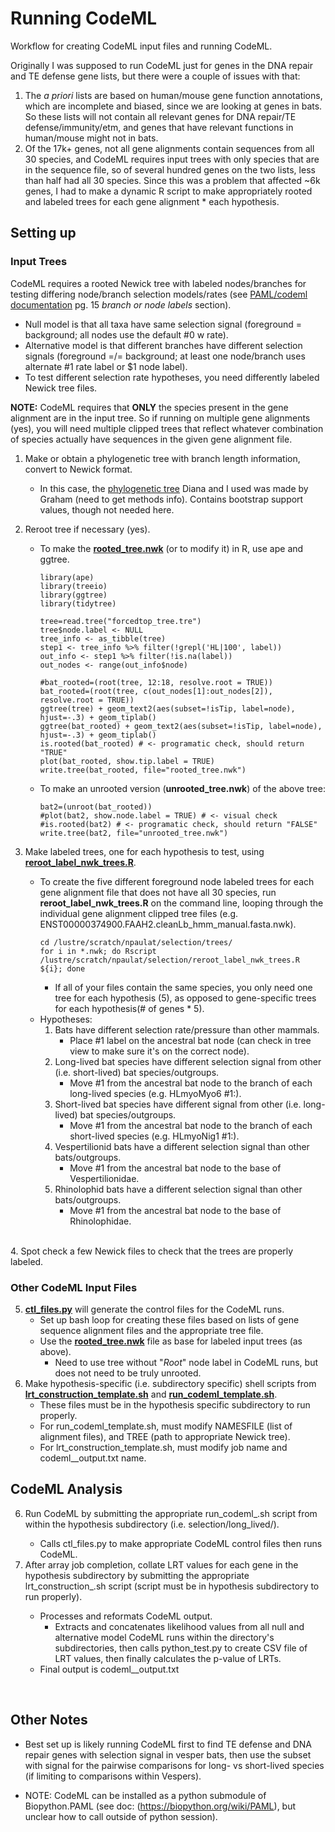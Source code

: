 # Running CodeML

Workflow for creating CodeML input files and running CodeML.

Originally I was supposed to run CodeML just for genes in the DNA repair and TE defense gene lists, but there were a couple of issues with that:
1. The *a priori* lists are based on human/mouse gene function annotations, which are incomplete and biased, since we are looking at genes in bats. So these lists will not contain all relevant genes for DNA repair/TE defense/immunity/etm, and genes that have relevant functions in human/mouse might not in bats.
2. Of the 17k+ genes, not all gene alignments contain sequences from all 30 species, and CodeML requires input trees with only species that are in the sequence file, so of several hundred genes on the two lists, less than half had all 30 species. Since this was a problem that affected ~6k genes, I had to make a dynamic R script to make appropriately rooted and labeled trees for each gene alignment * each hypothesis.

## Setting up

### Input Trees
CodeML requires a rooted Newick tree with labeled nodes/branches for testing differing node/branch selection models/rates (see [PAML/codeml documentation](http://abacus.gene.ucl.ac.uk/software/pamlDOC.pdf) pg. 15 *branch or node labels* section).
  * Null model is that all taxa have same selection signal (foreground = background; all nodes use the default #0 w rate).
  * Alternative model is that different branches have different selection signals (foreground =/= background; at least one node/branch uses alternate #1 rate label or $1 node label).
  * To test different selection rate hypotheses, you need differently labeled Newick tree files.

**NOTE:** CodeML requires that **ONLY** the species present in the gene alignment are in the input tree. So if running on multiple gene alignments (yes), you will need multiple clipped trees that reflect whatever combination of species actually have sequences in the given gene alignment file.

  1. Make or obtain a phylogenetic tree with branch length information, convert to Newick format.
      * In this case, the [phylogenetic tree](https://hackmd.io/6RsnHiNGTL69qaed5xcg1g) Diana and I used was made by Graham (need to get methods info). Contains bootstrap support values, though not needed here.

  2. Reroot tree if necessary (yes).
        * To make the [**rooted_tree.nwk**](https://hackmd.io/St77zA2MSXyN21bNMUAbOw) (or to modify it) in R, use ape and ggtree.
      
            ```
            library(ape)
            library(treeio)
            library(ggtree)
            library(tidytree)

            tree=read.tree("forcedtop_tree.tre")
            tree$node.label <- NULL
            tree_info <- as_tibble(tree)
            step1 <- tree_info %>% filter(!grepl('HL|100', label))
            out_info <- step1 %>% filter(!is.na(label))
            out_nodes <- range(out_info$node)

            #bat_rooted=(root(tree, 12:18, resolve.root = TRUE))
            bat_rooted=(root(tree, c(out_nodes[1]:out_nodes[2]), resolve.root = TRUE))
            ggtree(tree) + geom_text2(aes(subset=!isTip, label=node), hjust=-.3) + geom_tiplab()
            ggtree(bat_rooted) + geom_text2(aes(subset=!isTip, label=node), hjust=-.3) + geom_tiplab()
            is.rooted(bat_rooted) # <- programatic check, should return "TRUE"
            plot(bat_rooted, show.tip.label = TRUE)
            write.tree(bat_rooted, file="rooted_tree.nwk")
            ```
        * To make an unrooted version (**unrooted_tree.nwk**) of the above tree:
            ```
            bat2=(unroot(bat_rooted))
            #plot(bat2, show.node.label = TRUE) # <- visual check
            #is.rooted(bat2) # <- programatic check, should return "FALSE"
            write.tree(bat2, file="unrooted_tree.nwk")
            ```
  3. Make labeled trees, one for each hypothesis to test, using [**reroot_label_nwk_trees.R**](https://hackmd.io/sJelYIlLRq6-rbZWYbFpVg).
     * To create the five different foreground node labeled trees for each gene alignment file that does not have all 30 species, run **reroot_label_nwk_trees.R** on the command line, looping through the individual gene alignment clipped tree files (e.g. ENST00000374900.FAAH2.cleanLb_hmm_manual.fasta.nwk).
        ```
        cd /lustre/scratch/npaulat/selection/trees/
        for i in *.nwk; do Rscript /lustre/scratch/npaulat/selection/reroot_label_nwk_trees.R ${i}; done
        ``` 
       * If all of your files contain the same species, you only need one tree for each hypothesis (5), as opposed to gene-specific trees for each hypothesis(# of genes * 5).
     * Hypotheses:
       1. Bats have different selection rate/pressure than other mammals.
           * Place #1 label on the ancestral bat node (can check in tree view to make sure it's on the correct node). 
       2. Long-lived bat species have different selection signal from other (i.e. short-lived) bat species/outgroups.
           * Move #1 from the ancestral bat node to the branch of each long-lived species (e.g. HLmyoMyo6 #1:<branch length>).
       3. Short-lived bat species have different signal from other (i.e. long-lived) bat species/outgroups.
           * Move #1 from the ancestral bat node to the branch of each short-lived species (e.g. HLmyoNig1 #1:<branch length>).
       4. Vespertilionid bats have a different selection signal than other bats/outgroups.
           * Move #1 from the ancestral bat node to the base of Vespertilionidae.
       5.  Rhinolophid bats have a different selection signal than other bats/outgroups.
           * Move #1 from the ancestral bat node to the base of Rhinolophidae. 
<br>
  4. Spot check a few Newick files to check that the trees are properly labeled.
<br>

### Other CodeML Input Files
  5. [**ctl_files.py**](https://hackmd.io/sRHc3iUpQ5CvqRc2LwE8WQ) will generate the control files for the CodeML runs. <br>
     * Set up bash loop for creating these files based on lists of gene sequence alignment files and the appropriate tree file. <br>
     * Use the [**rooted_tree.nwk**]() file as base for labeled input trees (as above).
         * Need to use tree without "*Root*" node label in CodeML runs, but does not need to be truly unrooted. <br>
  6. Make hypothesis-specific (i.e. subdirectory specific) shell scripts from [**lrt_construction_template.sh**](https://hackmd.io/urgsFStZS4WiIfFI_YbWFA) and [**run_codeml_template.sh**](https://hackmd.io/tn690QwRS5Ca5FzqH1Djrw).
      * These files must be in the hypothesis specific subdirectory to run properly. 
      * For run_codeml_template.sh, must modify NAMESFILE (list of alignment files), and TREE (path to appropriate Newick tree).
      * For lrt_construction_template.sh, must modify job name and codeml_<HYPOTHESIS>_output.txt name.

## CodeML Analysis
  6. Run CodeML by submitting the appropriate run_codeml_<HYPOTHESIS>.sh script from within the hypothesis subdirectory (i.e. selection/long_lived/).
     * Calls ctl_files.py to make appropriate CodeML control files then runs CodeML. 
  8. After array job completion, collate LRT values for each gene in the hypothesis subdirectory by submitting the appropriate lrt_construction_<HYPOTHESIS>.sh script (script must be in hypothesis subdirectory to run properly).
     * Processes and reformats CodeML output.
       * Extracts and concatenates likelihood values from all null and alternative model CodeML runs within the directory's subdirectories, then calls python_test.py to create CSV file of LRT values, then finally calculates the p-value of LRTs. 
     * Final output is codeml_<HYPOTHESIS>_output.txt
<br>

## Other Notes

  * Best set up is likely running CodeML first to find TE defense and DNA repair genes with selection signal in vesper bats, then use the subset with signal for the pairwise comparisons for long- vs short-lived species (if limiting to comparisons within Vespers).

  * NOTE: CodeML can be installed as a python submodule of Biopython.PAML (see doc: (https://biopython.org/wiki/PAML), but unclear how to call outside of python session). <br>

